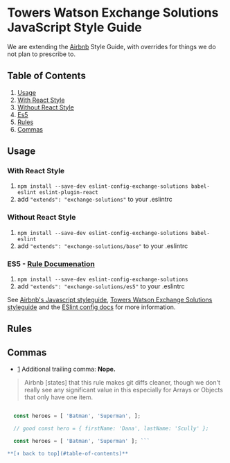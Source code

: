 # Towers Watson Exchange Solutions JavaScript Style Guide

We are extending the [Airbnb](https://github.com/airbnb/javascript) Style Guide, with overrides for
things we do not plan to prescribe to.

## Table of Contents

1. [Usage](#usage)
  1. [With React Style](#with-react-style)
  1. [Without React Style](#without-react-style)
  1. [Es5](#es5)
1. [Rules](#rules)
  1. [Commas](#commas)

## Usage

### With React Style

1. `npm install --save-dev eslint-config-exchange-solutions babel-eslint eslint-plugin-react`
2. add `"extends": "exchange-solutions"` to your .eslintrc

### Without React Style

1. `npm install --save-dev eslint-config-exchange-solutions babel-eslint`
2. add `"extends": "exchange-solutions/base"` to your .eslintrc

### ES5 - [Rule Documenation](./blob/master/ES5-README.md)

1. `npm install --save-dev eslint-config-exchange-solutions`
2. add `"extends": "exchange-solutions/es5"` to your .eslintrc

See [Airbnb's Javascript styleguide](https://github.com/airbnb/javascript), [Towers Watson Exchange
Solutions styleguide](https://github.com/TWExchangeSolutions/eslint-config-exchange-solutions) and
the [ESlint config
docs](http://eslint.org/docs/user-guide/configuring#extending-configuration-files) for more
information.

## Rules

## Commas

- [1](#commas.1) <a name='commas.1'></a> Additional trailing comma: **Nope.**

> Airbnb [states] that this rule makes git diffs cleaner, though we don't really see any significant
> value in this especially for Arrays or Objects that only have one item.

```javascript // bad const hero = { firstName: 'Dana', lastName: 'Scully', };

  const heroes = [ 'Batman', 'Superman', ];

  // good const hero = { firstName: 'Dana', lastName: 'Scully' };

  const heroes = [ 'Batman', 'Superman' ]; ```

**[⬆ back to top](#table-of-contents)**
